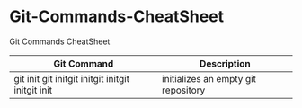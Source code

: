 # Git-Commands-CheatSheet
Git Commands CheatSheet

Git Command          | Description
-----------          | -----------
git init git initgit initgit initgit initgit init            | initializes an empty git repository
